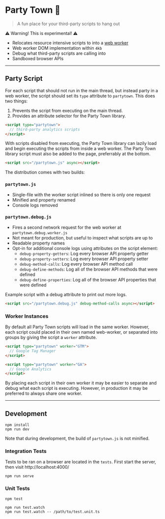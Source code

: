 # Party Town 🎉

> A fun place for your third-party scripts to hang out

⚠️ Warning! This is experimental! ⚠️

- Relocates resource intensive scripts to into a [web worker](https://developer.mozilla.org/en-US/docs/Web/API/Web_Workers_API)
- Web worker DOM implementation within `4kb`
- Debug what third-party scripts are calling into
- Sandboxed browser APIs

---

## Party Script

For each script that should not run in the main thread, but instead party in a web worker, the script
should set its `type` attribute to `partytown`. This does two things:

1. Prevents the script from executing on the main thread.
2. Provides an attribute selector for the Party Town library.

```html
<script type="partytown">
  // third-party analytics scripts
</script>
```

With scripts disabled from executing, the Party Town library can lazily load
and begin executing the scripts from inside a web worker.
The Party Town library script must also be added to the page, preferrably at the bottom.

```html
<script src="/partytown.js" async></script>
```

The distribution comes with two builds:

### `partytown.js`

- Single-file with the worker script inlined so there is only one request
- Minified and property renamed
- Console logs removed

### `partytown.debug.js`

- Fires a second network request for the web worker at `partytown.debug.worker.js`
- Not meant for production, but useful to inspect what scripts are up to
- Readable property names
- Opt-in for additional console logs using attributes on the script element:
  - `debug-property-getters`: Log every browser API property getter
  - `debug-property-setters`: Log every browser API property setter
  - `debug-method-calls`: Log every browser API method call
  - `debug-define-methods`: Log all of the browser API methods that were defined
  - `debug-define-properties`: Log all of the browser API properties that were defined

Example script with a debug attribute to print out more logs.

```html
<script src="/partytown.debug.js" debug-method-calls async></script>
```

### Worker Instances

By default all Party Town scripts will load in the same worker. However, each
script could placed in their own named web-worker, or separated into  
groups by giving the script a `worker` attribute.

```html
<script type="partytown" worker="GTM">
  // Google Tag Manager
</script>

<script type="partytown" worker="GA">
  // Google Analytics
</script>
```

By placing each script in their own worker it may be easier to separate and debug
what each script is executing. However, in production it may be preferred to always
share one worker.

---

## Development

```
npm install
npm run dev
```

Note that during development, the build of `partytown.js` is not minified.

### Integration Tests

Tests to be ran on a browser are located in the `tests`. First start the server, then visit http://localhost:4000/

```
npm run serve
```

### Unit Tests

```
npm test
```

```
npm run test.watch
npm run test.watch -- /path/to/test.unit.ts
```
